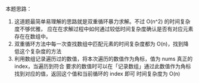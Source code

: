 本题思路：

1. 这道题最简单易理解的思路就是双重循环暴力求解。不过 O(n^2) 的时间复杂度不够优雅，
   应在在求解过程中如何通过较低时间复杂度确认是否有对应元素存在在数组中。
2. 双重循环方法中每一次查找数组中匹配元素的时间复杂度都为 O(n)，找到降低这个复杂度的方法
3. 利用数组记录遍历过的数值，将本次遍历的数值作为角标，值为 nums 真正的 index，当遍历到符合
   要求的数值时可以在「记录数组」通过此数值作为角标找到对应的值，返回这个值和当前循环的 index
   即可
   时间复杂度为 O(n)
